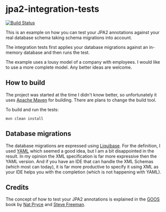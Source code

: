 # jpa2-integration-tests

[![Build Status](https://travis-ci.org/thinkinglabs/jpa2-integration-tests.svg?branch=master)](https://travis-ci.org/thinkinglabs/jpa2-integration-tests)

This is an example on how you can test your JPA2 annotations against your real database schema taking schema migrations into account.

The integration tests first applies your database migrations against an in-memory database and
then runs the test.

The example uses a lousy model of a company with employees. I would like to use a more complete model. Any
better ideas are welcome.

## How to build

The project was started at the time I didn't know better, so unfortunately it uses
[Apache Maven](https://maven.apache.org/) for building. There are plans to change the build tool.

To build and run the tests:
```
mvn clean install
```

## Database migrations
The database migrations are expressed using [Liquibase](http://www.liquibase.org/). For the definition,
I used [YAML](http://yaml.org/) which seemed a good idea, but I am a bit disappointed in the result. In my opinion
the XML specification is far more expressive then the YAML version. And if you have an IDE that can handle the XML Schemas
(which most can today), it is far more productive to specify it using XML as your IDE helps you with the completion (which is not
happening with YAML).

## Credits
The concept of how to test your JPA2 annotations is explained in the [GOOS](http://www.growing-object-oriented-software.com/)
book by [Nat Pryce](http://www.natpryce.com/) and [Steve Freeman](http://higherorderlogic.com/).
